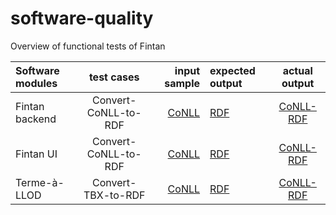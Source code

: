 # software-quality

Overview of functional tests of Fintan

| Software modules    | test cases            | input sample          |  expected output  | actual output         |  
| :------------       |:--------------------: | ---------------------:| :------------     |:--------------------: | 
| Fintan backend      | Convert-CoNLL-to-RDF  |  [CoNLL](https://raw.githubusercontent.com/Pret-a-LLOD/software-quality-evaluation/main/Fintan/en-ud-dev.conllu)                | [RDF]([quora.com/profile/Ashish-Kulkarni-100](https://raw.githubusercontent.com/Pret-a-LLOD/software-quality-evaluation/main/Fintan/en-ud-dev.conllu))               | [CoNLL-RDF]([quora.com/profile/Ashish-Kulkarni-100](https://raw.githubusercontent.com/Pret-a-LLOD/software-quality-evaluation/main/Fintan/conllToRdf.ttl))             | 
| Fintan UI           | Convert-CoNLL-to-RDF  |   [CoNLL](quora.com/profile/Ashish-Kulkarni-100)                | [RDF](quora.com/profile/Ashish-Kulkarni-100)               | [CoNLL-RDF](quora.com/profile/Ashish-Kulkarni-100)                 
| Terme-à-LLOD        | Convert-TBX-to-RDF    |   [CoNLL](quora.com/profile/Ashish-Kulkarni-100)                | [RDF](quora.com/profile/Ashish-Kulkarni-100)               | [CoNLL-RDF](quora.com/profile/Ashish-Kulkarni-100) 
